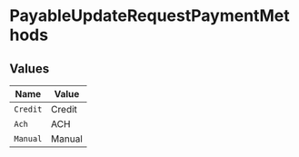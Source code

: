 # PayableUpdateRequestPaymentMethods


## Values

| Name     | Value    |
| -------- | -------- |
| `Credit` | Credit   |
| `Ach`    | ACH      |
| `Manual` | Manual   |